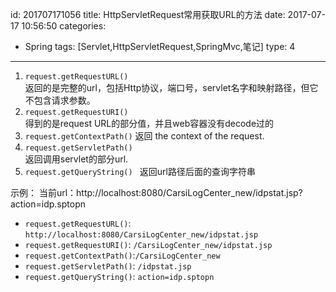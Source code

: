 id: 201707171056
title: HttpServletRequest常用获取URL的方法
date: 2017-07-17 10:56:50
categories: 
- Spring
tags: [Servlet,HttpServletRequest,SpringMvc,笔记]
type: 4
---------
1. `request.getRequestURL()`  
返回的是完整的url，包括Http协议，端口号，servlet名字和映射路径，但它不包含请求参数。  
2. `request.getRequestURI()`  
得到的是request URL的部分值，并且web容器没有decode过的  
3. `request.getContextPath()` 
返回 the context of the request.  
4. `request.getServletPath()`  
返回调用servlet的部分url.  
5. `request.getQueryString() ` 
返回url路径后面的查询字符串  

示例：
当前url：http://localhost:8080/CarsiLogCenter_new/idpstat.jsp?action=idp.sptopn
- `request.getRequestURL()`: `http://localhost:8080/CarsiLogCenter_new/idpstat.jsp`
- `request.getRequestURI()`: `/CarsiLogCenter_new/idpstat.jsp`
- `request.getContextPath()`:`/CarsiLogCenter_new`
- `request.getServletPath()`: `/idpstat.jsp`
- `request.getQueryString()`: `action=idp.sptopn`

